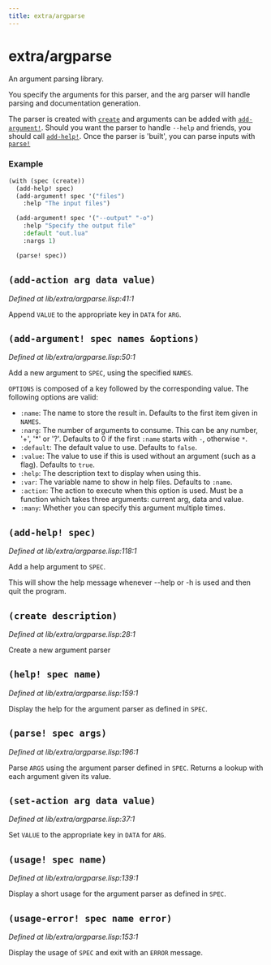 ```yaml
---
title: extra/argparse
---
```

# extra/argparse
An argument parsing library.

You specify the arguments for this parser, and the arg parser will handle parsing
and documentation generation.

The parser is created with [`create`](lib.extra.argparse.md#create-description) and arguments can be added with [`add-argument!`](lib.extra.argparse.md#add-argument-spec-names-options). Should you want
the parser to handle `--help` and friends, you should call [`add-help!`](lib.extra.argparse.md#add-help-spec). Once the parser is 'built', you
can parse inputs with [`parse!`](lib.extra.argparse.md#parse-spec-args)

### Example
```cl
(with (spec (create))
  (add-help! spec)
  (add-argument! spec '("files")
    :help "The input files")

  (add-argument! spec '("--output" "-o")
    :help "Specify the output file"
    :default "out.lua"
    :nargs 1)

  (parse! spec))
```

## `(add-action arg data value)`
*Defined at lib/extra/argparse.lisp:41:1*

Append `VALUE` to the appropriate key in `DATA` for `ARG`.

## `(add-argument! spec names &options)`
*Defined at lib/extra/argparse.lisp:50:1*

Add a new argument to `SPEC`, using the specified `NAMES`.

`OPTIONS` is composed of a key followed by the corresponding value. The following options
are valid:

 - `:name`:    The name to store the result in. Defaults to the first item given in `NAMES`.
 - `:narg`:    The number of arguments to consume. This can be any number, '+', '*' or '?'. Defaults to 0 if the first `:name` starts with `-`, otherwise `*`.
 - `:default`: The default value to use. Defaults to `false`.
 - `:value`:   The value to use if this is used without an argument (such as a flag). Defaults to `true`.
 - `:help`:    The description text to display when using this.
 - `:var`:     The variable name to show in help files. Defaults to `:name`.
 - `:action`:  The action to execute when this option is used. Must be a function which takes three arguments: current arg, data and value.
 - `:many`:    Whether you can specify this argument multiple times.

## `(add-help! spec)`
*Defined at lib/extra/argparse.lisp:118:1*

Add a help argument to `SPEC`.

This will show the help message whenever --help or -h is used and then quit the program.

## `(create description)`
*Defined at lib/extra/argparse.lisp:28:1*

Create a new argument parser

## `(help! spec name)`
*Defined at lib/extra/argparse.lisp:159:1*

Display the help for the argument parser as defined in `SPEC`.

## `(parse! spec args)`
*Defined at lib/extra/argparse.lisp:196:1*

Parse `ARGS` using the argument parser defined in `SPEC`. Returns a lookup with each argument given its value.

## `(set-action arg data value)`
*Defined at lib/extra/argparse.lisp:37:1*

Set `VALUE` to the appropriate key in `DATA` for `ARG`.

## `(usage! spec name)`
*Defined at lib/extra/argparse.lisp:139:1*

Display a short usage for the argument parser as defined in `SPEC`.

## `(usage-error! spec name error)`
*Defined at lib/extra/argparse.lisp:153:1*

Display the usage of `SPEC` and exit with an `ERROR` message.

